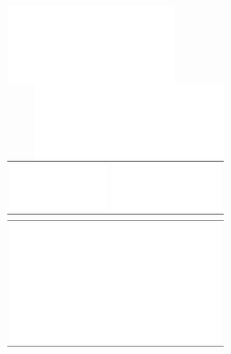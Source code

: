 <body>

<td>
  <img align="left" width="390" alt="" src="/main.svg">
</td>
<td>
  <img align="right" width="440" alt="" src="/main_two.svg">
</td> 
</body> 

<table>
<td>
  <img align="left" width="390" alt="" src="/activ.svg">
</td>
<td>
  <img align="right" width="440" alt="" src="/activ.svg">
</td>
</table> 
<table style="width:100%">
 <td colspan='2'>
<img align='center' width="" src="/language.svg" alt="Metrics" >
</td>
</table>